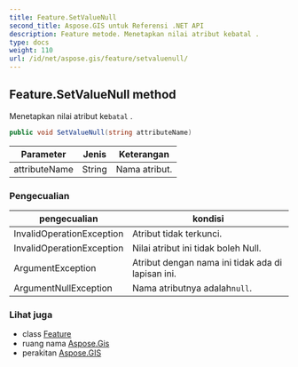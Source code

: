 ```yaml
---
title: Feature.SetValueNull
second_title: Aspose.GIS untuk Referensi .NET API
description: Feature metode. Menetapkan nilai atribut kebatal .
type: docs
weight: 110
url: /id/net/aspose.gis/feature/setvaluenull/
---
```

## Feature.SetValueNull method

Menetapkan nilai atribut ke`batal` .

```csharp
public void SetValueNull(string attributeName)
```

| Parameter | Jenis | Keterangan |
| --- | --- | --- |
| attributeName | String | Nama atribut. |

### Pengecualian

| pengecualian | kondisi |
| --- | --- |
| InvalidOperationException | Atribut tidak terkunci. |
| InvalidOperationException | Nilai atribut ini tidak boleh Null. |
| ArgumentException | Atribut dengan nama ini tidak ada di lapisan ini. |
| ArgumentNullException | Nama atributnya adalah`null`. |

### Lihat juga

* class [Feature](../)
* ruang nama [Aspose.Gis](../../feature/)
* perakitan [Aspose.GIS](../../../)


